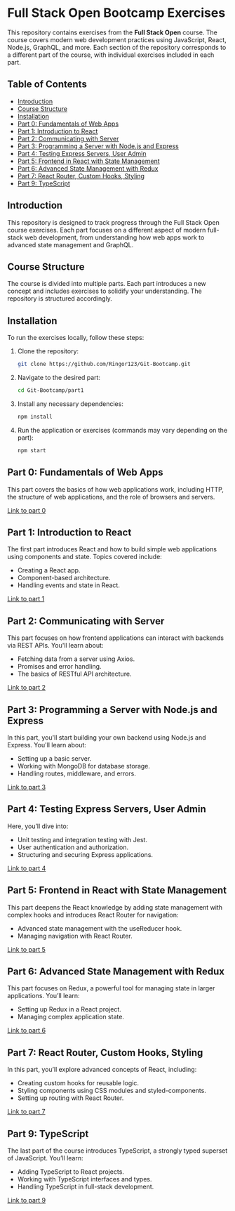 # Full Stack Open Bootcamp Exercises

This repository contains exercises from the **Full Stack Open** course. The course covers modern web development practices using JavaScript, React, Node.js, GraphQL, and more. Each section of the repository corresponds to a different part of the course, with individual exercises included in each part.

## Table of Contents

- [Introduction](#introduction)
- [Course Structure](#course-structure)
- [Installation](#installation)
- [Part 0: Fundamentals of Web Apps](#part-0-fundamentals-of-web-apps)
- [Part 1: Introduction to React](#part-1-introduction-to-react)
- [Part 2: Communicating with Server](#part-2-communicating-with-server)
- [Part 3: Programming a Server with Node.js and Express](#part-3-programming-a-server-with-nodejs-and-express)
- [Part 4: Testing Express Servers, User Admin](#part-4-testing-express-servers-user-admin)
- [Part 5: Frontend in React with State Management](#part-5-frontend-in-react-with-state-management)
- [Part 6: Advanced State Management with Redux](#part-6-advanced-state-management-with-redux)
- [Part 7: React Router, Custom Hooks, Styling](#part-7-react-router-custom-hooks-styling)
- [Part 9: TypeScript](#part-9-typescript)

## Introduction

This repository is designed to track progress through the Full Stack Open course exercises. Each part focuses on a different aspect of modern full-stack web development, from understanding how web apps work to advanced state management and GraphQL.

## Course Structure

The course is divided into multiple parts. Each part introduces a new concept and includes exercises to solidify your understanding. The repository is structured accordingly.

## Installation

To run the exercises locally, follow these steps:

1. Clone the repository:

   ```bash
   git clone https://github.com/Ringor123/Git-Bootcamp.git

2. Navigate to the desired part:

   ```bash
   cd Git-Bootcamp/part1
   
3. Install any necessary dependencies:

   ```bash
   npm install
   
4. Run the application or exercises (commands may vary depending on the part):

   ```bash
   npm start

## Part 0: Fundamentals of Web Apps
This part covers the basics of how web applications work, including HTTP, the structure of web applications, and the role of browsers and servers.

[Link to part 0](https://fullstackopen.com/en/part0)



## Part 1: Introduction to React
The first part introduces React and how to build simple web applications using components and state. Topics covered include:

+ Creating a React app.
+ Component-based architecture.
+ Handling events and state in React.

[Link to part 1](https://fullstackopen.com/en/part1)



## Part 2: Communicating with Server
This part focuses on how frontend applications can interact with backends via REST APIs. You'll learn about:

+ Fetching data from a server using Axios.
+ Promises and error handling.
+ The basics of RESTful API architecture.

[Link to part 2](https://fullstackopen.com/en/part2)



## Part 3: Programming a Server with Node.js and Express
In this part, you'll start building your own backend using Node.js and Express. You'll learn about:

+ Setting up a basic server.
+ Working with MongoDB for database storage.
+ Handling routes, middleware, and errors.

[Link to part 3](https://fullstackopen.com/en/part3)



## Part 4: Testing Express Servers, User Admin
Here, you’ll dive into:

+ Unit testing and integration testing with Jest.
+ User authentication and authorization.
+ Structuring and securing Express applications.

[Link to part 4](https://fullstackopen.com/en/part4)



## Part 5: Frontend in React with State Management
This part deepens the React knowledge by adding state management with complex hooks and introduces React Router for navigation:

+ Advanced state management with the useReducer hook.
+ Managing navigation with React Router.

[Link to part 5](https://fullstackopen.com/en/part5)



## Part 6: Advanced State Management with Redux
This part focuses on Redux, a powerful tool for managing state in larger applications. You’ll learn:

+ Setting up Redux in a React project.
+ Managing complex application state.

[Link to part 6](https://fullstackopen.com/en/part6)



## Part 7: React Router, Custom Hooks, Styling
In this part, you’ll explore advanced concepts of React, including:

+ Creating custom hooks for reusable logic.
+ Styling components using CSS modules and styled-components.
+ Setting up routing with React Router.

[Link to part 7](https://fullstackopen.com/en/part7)



## Part 9: TypeScript
The last part of the course introduces TypeScript, a strongly typed superset of JavaScript. You’ll learn:

+ Adding TypeScript to React projects.
+ Working with TypeScript interfaces and types.
+ Handling TypeScript in full-stack development.

[Link to part 9](https://fullstackopen.com/en/part9)



   

